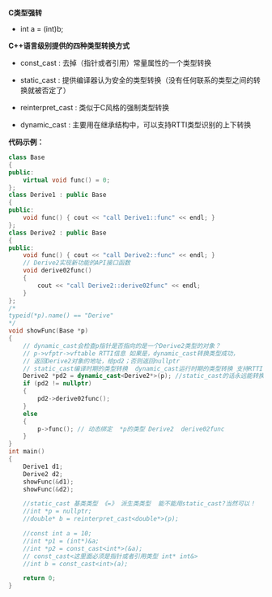 **C类型强转**

- int a = (int)b;

**C++语言级别提供的四种类型转换方式**

- const_cast : 去掉（指针或者引用）常量属性的一个类型转换

- static_cast :  提供编译器认为安全的类型转换（没有任何联系的类型之间的转换就被否定了）

- reinterpret_cast : 类似于C风格的强制类型转换

- dynamic_cast : 主要用在继承结构中，可以支持RTTI类型识别的上下转换

**代码示例：**

```cpp
class Base
{
public:
	virtual void func() = 0;
};
class Derive1 : public Base
{
public:
	void func() { cout << "call Derive1::func" << endl; }
};
class Derive2 : public Base
{
public:
	void func() { cout << "call Derive2::func" << endl; }
	// Derive2实现新功能的API接口函数
	void derive02func()
	{
		cout << "call Derive2::derive02func" << endl;
	}
};
/*
typeid(*p).name() == "Derive"
*/
void showFunc(Base *p)
{
	// dynamic_cast会检查p指针是否指向的是一个Derive2类型的对象？
	// p->vfptr->vftable RTTI信息 如果是，dynamic_cast转换类型成功，
	// 返回Derive2对象的地址，给pd2；否则返回nullptr
	// static_cast编译时期的类型转换  dynamic_cast运行时期的类型转换 支持RTTI信息识别
	Derive2 *pd2 = dynamic_cast<Derive2*>(p); //static_cast的话永远能转换成功，因为static_cast编译时期类型转换
	if (pd2 != nullptr)
	{
		pd2->derive02func();
	}
	else
	{
		p->func(); // 动态绑定  *p的类型 Derive2  derive02func
	}
}
int main()
{
	Derive1 d1;
	Derive2 d2;
	showFunc(&d1);
	showFunc(&d2);

	//static_cast 基类类型 《=》 派生类类型  能不能用static_cast?当然可以！
	//int *p = nullptr;
	//double* b = reinterpret_cast<double*>(p);

	//const int a = 10;
	//int *p1 = (int*)&a;
	//int *p2 = const_cast<int*>(&a);
	// const_cast<这里面必须是指针或者引用类型 int* int&>
	//int b = const_cast<int>(a);

	return 0;
}
```

